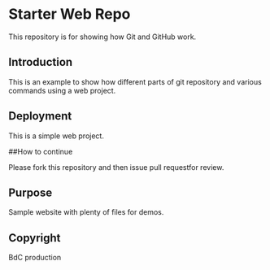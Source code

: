 # Starter Web Repo

This repository is for showing how Git and GitHub work.

## Introduction

This is an example to show how different parts of git repository and various commands using a web project.

## Deployment

This is a simple web project.

##How to continue

Please fork this repository and then issue pull requestfor review.

## Purpose

Sample website with plenty of files for demos.

## Copyright

BdC production
